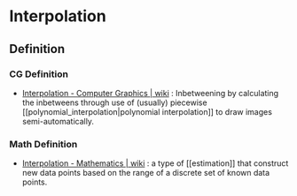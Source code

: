 # Interpolation

## Definition

### CG Definition
- [Interpolation - Computer Graphics | wiki](<https://en.wikipedia.org/wiki/Interpolation_(computer_graphics)>) : Inbetweening by calculating the inbetweens through use of (usually) piecewise [[polynomial_interpolation|polynomial interpolation]] to draw images semi-automatically.

### Math Definition
- [Interpolation - Mathematics | wiki](https://en.wikipedia.org/wiki/Interpolation) : a type of [[estimation]] that construct new data points based on the range of a discrete set of known data points.